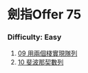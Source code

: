 # 劍指Offer 75

### Difficulty: Easy
001. [09 用兩個棧實現隊列](https://github.com/Kuan-HC/LeetCode/blob/main/Aim75/Offer_9.md)
002. [10 斐波那契數列](https://github.com/Kuan-HC/LeetCode/blob/main/Aim75/Offer_10.md)






